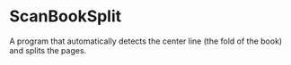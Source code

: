 # ScanBookSplit

A program that automatically detects the center line (the fold of the book) and splits the pages.

